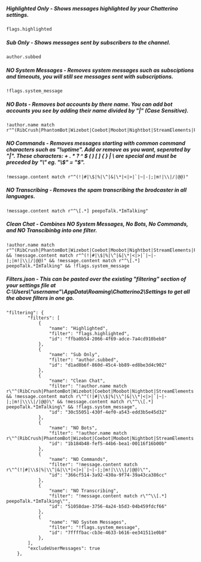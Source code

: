 ##### Highlighted Only - Shows messages highlighted by your Chatterino settings.
```
flags.highlighted
```

##### Sub Only - Shows messages sent by subscribers to the channel.
```
author.subbed
```

##### NO System Messages - Removes system messages such as subsciptions and timeouts, you will still see messages sent with subscriptions.
```
!flags.system_message
```

##### NO Bots - Removes bot accounts by there name. You can add bot accounts you see by adding their name divided by "|" (Case Sensitive).
```
!author.name match r"^(RibCrush|PhantomBot|Wizebot|Coebot|Moobot|Nightbot|StreamElements|Fossabot|ThePositiveBot|SupiBot)$"
```

##### NO Commands - Removes messages starting with common command characters such as "!uptime". Add or remove as you want, seperated by "|". These characters: + . * ? ^ $ ( ) [ ] { } | \ are special and must be preceded by "\\" eg. "\\$" = "$".
```
!message.content match r"^(!|#|\$|%|\^|&|\*|<|>|`|~|-|;|m!|\\|/|@@)"
```

##### NO Transcribing - Removes the spam transcribing the brodcaster in all languages.
```
!message.content match r"^\[.*] peepoTalk.*ImTalking"
```

##### Clean Chat - Combines NO System Messages, No Bots, No Commands, and NO Transcibinbg into one filter.
```
!author.name match r"^(RibCrush|PhantomBot|Wizebot|Coebot|Moobot|Nightbot|StreamElements|Fossabot|ThePositiveBot|SupiBot)$" && !message.content match r"^(!|#|\$|%|\^|&|\*|<|>|`|~|-|;|m!|\\|/|@@)" && !message.content match r"^\[.*] peepoTalk.*ImTalking" && !flags.system_message
```

##### Filters.json - This can be pasted over the existing "filtering" section of your settings file at C:\Users\\"username"\AppData\Roaming\Chatterino2\Settings to get all the above filters in one go.
```
"filtering": {
        "filters": [
            {
                "name": "Highlighted",
                "filter": "flags.highlighted",
                "id": "ffba0b54-2066-4f69-adce-7a4cd910beb8"
            },
            {
                "name": "Sub Only",
                "filter": "author.subbed",
                "id": "d1ad8b6f-860d-45c4-bb89-ed8be3d4c902"
            },
            {
                "name": "Clean Chat",
                "filter": "!author.name match r\"^(RibCrush|PhantomBot|Wizebot|Coebot|Moobot|Nightbot|StreamElements|Fossabot|ThePositiveBot|SupiBot)$\" && !message.content match r\"^(!|#|\\$|%|\\^|&|\\*|<|>|`|~|-|;|m!|\\\\|/|@@)\" && !message.content match r\"^\\[.*] peepoTalk.*ImTalking\" && !flags.system_message",
                "id": "30c55051-430f-4ef0-a543-edd3b5e45d32"
            },
            {
                "name": "NO Bots",
                "filter": "!author.name match r\"^(RibCrush|PhantomBot|Wizebot|Coebot|Moobot|Nightbot|StreamElements|Fossabot|ThePositiveBot|SupiBot)$\"",
                "id": "1b184b48-fef5-44b6-bea1-00116f16b00b"
            },
            {
                "name": "NO Commands",
                "filter": "!message.content match r\"^(!|#|\\$|%|\\^|&|\\*|<|>|`|~|-|;|m!|\\\\|/|@@)\"",
                "id": "366cf514-3a92-430a-9f74-39a43ca386cc"
            },
            {
                "name": "NO Transcribing",
                "filter": "!message.content match r\"^\\[.*] peepoTalk.*ImTalking\"",
                "id": "51058dae-3756-4a24-b5d3-04b459fdcf66"
            },
            {
                "name": "NO System Messages",
                "filter": "!flags.system_message",
                "id": "7ffffbac-cb3e-4633-b616-ee341511e0b8"
            },
        ],
        "excludeUserMessages": true
    },
```
